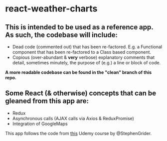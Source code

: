 # react-weather-charts

## This is intended to be used as a reference app. As such, the codebase will include:

* Dead code (commented out) that has been re-factored. E.g. a Functional
	component that has been re-factored to a Class based component.
* Copious (over-abundant & **very** verbose) explanatory comments that detail,
	sometimes minutely, the purpose of (e.g.) a line or block of code.

**A more readable codebase can be found in the "clean" branch of this repo.**

## Some React (& otherwise) concepts that can be gleaned from this app are:

* Redux
* Asynchronous calls (AJAX calls via Axios & ReduxPromise)
* Integration of GoogleMaps

This app follows the code from [this](https://www.udemy.com/react-redux/learn/v4/content) Udemy course by @StephenGrider.
